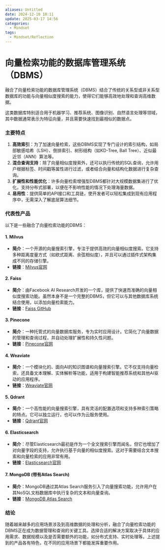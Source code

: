 ```yaml
---
aliases: Untitled
date: 2024-12-10 18:11
update: 2025-03-17 14:56
categories:
  - Mindset
tags:
  - Mindset/Reflection
---
```

# 向量检索功能的数据库管理系统（DBMS）
融合了向量检索功能的数据库管理系统（DBMS）结合了传统的关系型或非关系型数据库的功能与向量相似度搜索的能力，使得它们能够高效地处理和查询高维数据。

这类数据库特别适合用于机器学习、推荐系统、图像识别、自然语言处理等领域，其中数据通常表示为特征向量，并且需要快速找到最相似的数据点。

### 主要特点
1. **高效索引**：为了加速向量检索，这些DBMS实现了专门设计的索引结构，如局部敏感哈希（LSH）、倒排索引、树形结构（如KD-Tree, Ball Tree）、近似最近邻（ANN）算法等。
2. **混合查询支持**：除了向量相似度搜索外，还可以执行传统的SQL查询，允许用户根据标签、时间戳等属性进行过滤，或者结合向量和结构化数据进行复杂查询。
3. **扩展性和性能优化**：许多向量检索增强型DBMS都针对大规模数据集进行了优化，支持分布式部署，以便在不影响性能的情况下处理海量数据。
4. **易用性**：提供简单的API接口和工具链，使开发者可以轻松集成到现有应用程序中，无需深入了解底层算法细节。
### 代表性产品
以下是一些融合了向量检索功能的DBMS：
#### 1. **Milvus**
- **简介**：一个开源的向量搜索引擎，专注于提供高效的向量相似度搜索。它支持多种距离度量方式（如欧式距离、余弦相似度），并且可以通过插件式架构集成不同的存储引擎。
- **链接**：[Milvus官网](https://milvus.io/)
#### 2. **Faiss**
- **简介**：由Facebook AI Research开发的一个库，提供了快速而准确的向量相似度搜索功能。虽然本身不是一个完整的DBMS，但它可以与其他数据库系统结合使用，以添加向量检索能力。
- **链接**：[Faiss GitHub](https://github.com/facebookresearch/faiss)
#### 3. **Pinecone**
- **简介**：一种托管式的向量数据库服务，专为实时应用设计。它简化了向量数据的管理和查询过程，并自动处理扩展性和持久性问题。
- **链接**：[Pinecone官网](https://www.pinecone.io/)
#### 4. **Weaviate**
- **简介**：一个模块化的、面向AI的知识图谱和向量搜索引擎。它不仅支持向量检索，还具备文本理解、实体解析等功能，适用于构建智能推荐系统和其他AI驱动的应用程序。
- **链接**：[Weaviate官网](https://weaviate.io/)
#### 5. **Qdrant**
- **简介**：一个高性能的向量搜索引擎，具有灵活的配置选项和支持多种索引策略的特点。它可以独立运行，也可以作为云服务使用。
- **链接**：[Qdrant官网](https://qdrant.tech/)
#### 6. **Elasticsearch**
- **简介**：尽管Elasticsearch最初是作为一个全文搜索引擎而闻名，但它也增加了对向量字段的支持，允许执行基于向量的相似度搜索。这对于需要结合文本搜索和向量检索的应用非常有用。
- **链接**：[Elasticsearch官网](https://www.elastic.co/elasticsearch/)
#### 7. **MongoDB (带有Atlas Search)**
- **简介**：MongoDB通过其Atlas Search服务引入了向量搜索功能，允许用户在其NoSQL文档数据库中执行复杂的文本和向量查询。
- **链接**：[MongoDB Atlas Search](https://www.mongodb.com/cloud/atlas/search)
### 结论
随着越来越多的应用场景涉及到高维数据的处理和分析，融合了向量检索功能的DBMS正在成为数据管理和查询的关键工具。选择合适的解决方案取决于具体的应用需求、数据规模以及是否需要额外的功能，如分布式支持、实时处理等。上述提到的产品各有特色，在不同的应用场景下都能发挥重要作用。
